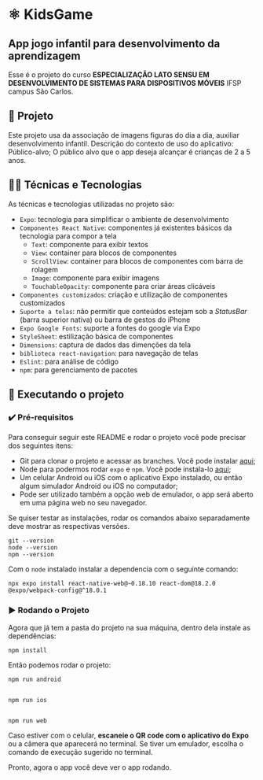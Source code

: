 # ⚛️ KidsGame

## App jogo infantil para desenvolvimento da aprendizagem

Esse é o projeto do curso **ESPECIALIZAÇÃO LATO SENSU EM DESENVOLVIMENTO DE SISTEMAS PARA DISPOSITIVOS MÓVEIS** IFSP campus São Carlos.

## 📱 Projeto

Este projeto usa da associação de imagens figuras do dia a dia, auxiliar desenvolvimento infantil.
Descrição do contexto de uso do aplicativo: 
Público-alvo;
O público alvo que o app deseja alcançar é crianças de 2 a 5 anos.


## 🧑‍💻 Técnicas e Tecnologias

As técnicas e tecnologias utilizadas no projeto são:

- `Expo`: tecnologia para simplificar o ambiente de desenvolvimento
- `Componentes React Native`: componentes já existentes básicos da tecnologia para compor a tela
  - `Text`: componente para exibir textos
  - `View`: container para blocos de componentes
  - `ScrollView`: container para blocos de componentes com barra de rolagem
  - `Image`: componente para exibir imagens
  - `TouchableOpacity`: componente para criar áreas clicáveis
- `Componentes customizados`: criação e utilização de componentes customizados
- `Suporte a telas`: não permitir que conteúdos estejam sob a *StatusBar* (barra superior nativa) ou barra de gestos do iPhone
- `Expo Google Fonts`: suporte a fontes do google via Expo
- `StyleSheet`: estilização básica de componentes
- `Dimensions`: captura de dados das dimenções da tela
- `biblioteca react-navigation`: para navegação de telas
- `Eslint`: para análise de código
- `npm`: para gerenciamento de pacotes


## 📲 Executando o projeto

### ✔️ Pré-requisitos

Para conseguir seguir este README e rodar o projeto você pode precisar dos seguintes itens:
- Git para clonar o projeto e acessar as branches. Você pode instalar [aqui](https://git-scm.com/downloads);
- Node para podermos rodar `expo` e `npm`. Você pode instala-lo [aqui](https://nodejs.org/en/);
- Um celular Android ou iOS com o aplicativo Expo instalado, ou então algum simulador Android ou iOS no computador;
- Pode ser utilizado também a opção web de emulador, o app será aberto em uma página web no seu navegador.

Se quiser testar as instalações, rodar os comandos abaixo separadamente deve mostrar as respectivas versões.

```
git --version
node --version
npm --version
```

Com o `node` instalado instalar a dependencia com o seguinte comando:
```
npx expo install react-native-web@~0.18.10 react-dom@18.2.0
@expo/webpack-config@^18.0.1
```


### ▶️ Rodando o Projeto

Agora que já tem a pasta do projeto na sua máquina, dentro dela instale as dependências:
```
npm install
```

Então podemos rodar o projeto:
```
npm run android


npm run ios


npm run web
```

Caso estiver com o celular, **escaneie o QR code com o aplicativo do Expo** ou a câmera que aparecerá no terminal.
Se tiver um emulador, escolha o comando de execução sugerido no terminal.

Pronto, agora o app você deve ver o app rodando.